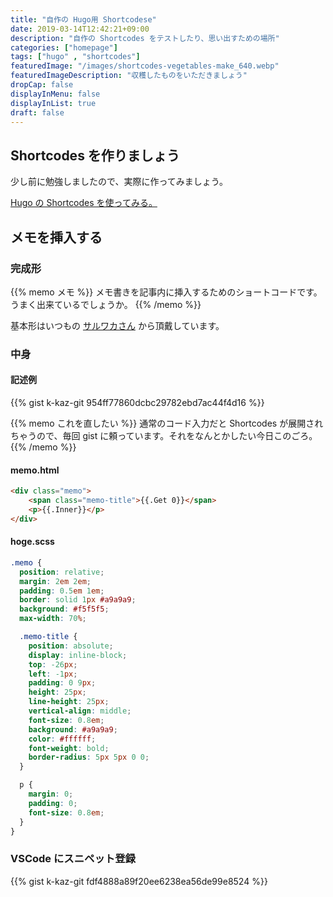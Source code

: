 ```yaml
---
title: "自作の Hugo用 Shortcodese"
date: 2019-03-14T12:42:21+09:00
description: "自作の Shortcodes をテストしたり、思い出すための場所"
categories: ["homepage"]
tags: ["hugo" , "shortcodes"]
featuredImage: "/images/shortcodes-vegetables-make_640.webp"
featuredImageDescription: "収穫したものをいただきましょう"
dropCap: false
displayInMenu: false
displayInList: true
draft: false
---
```

## Shortcodes を作りましょう
少し前に勉強しましたので、実際に作ってみましょう。  

[Hugo の Shortcodes を使ってみる。](../hugo-shortcodes/)

## メモを挿入する

### 完成形
{{% memo メモ %}}
メモ書きを記事内に挿入するためのショートコードです。  
うまく出来ているでしょうか。
{{% /memo %}}

基本形はいつもの [サルワカさん](https://saruwakakun.com/html-css/reference/css-sample) から頂戴しています。

### 中身

#### 記述例
{{% gist k-kaz-git 954ff77860dcbc29782ebd7ac44f4d16 %}}

{{% memo これを直したい %}}
通常のコード入力だと Shortcodes が展開されちゃうので、毎回 gist に頼っています。それをなんとかしたい今日このごろ。
{{% /memo %}}
#### memo.html
```html
<div class="memo">
    <span class="memo-title">{{.Get 0}}</span>
    <p>{{.Inner}}</p>
</div>
```
#### hoge.scss
```css
.memo {
  position: relative;
  margin: 2em 2em;
  padding: 0.5em 1em;
  border: solid 1px #a9a9a9;
  background: #f5f5f5;
  max-width: 70%;

  .memo-title {
    position: absolute;
    display: inline-block;
    top: -26px;
    left: -1px;
    padding: 0 9px;
    height: 25px;
    line-height: 25px;
    vertical-align: middle;
    font-size: 0.8em;
    background: #a9a9a9;
    color: #ffffff;
    font-weight: bold;
    border-radius: 5px 5px 0 0;
  }

  p {
    margin: 0;
    padding: 0;
    font-size: 0.8em;
  }
}
```
### VSCode にスニペット登録

{{% gist k-kaz-git fdf4888a89f20ee6238ea56de99e8524 %}}